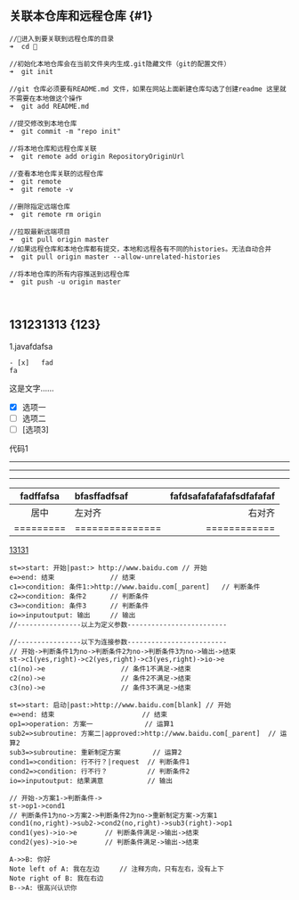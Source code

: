
## 关联本仓库和远程仓库 {#1}

```
//进入到要关联到远程仓库的目录
➜  cd 

//初始化本地仓库会在当前文件夹内生成.git隐藏文件（git的配置文件）
➜  git init

//git 仓库必须要有README.md 文件，如果在网站上面新建仓库勾选了创建readme 这里就不需要在本地做这个操作
➜  git add README.md

//提交修改到本地仓库
➜  git commit -m "repo init"

//将本地仓库和远程仓库关联
➜  git remote add origin RepositoryOriginUrl

//查看本地仓库关联的远程仓库
➜  git remote   
➜  git remote -v

//删除指定远端仓库
➜  git remote rm origin

//拉取最新远端项目
➜  git pull origin master
//如果远程仓库和本地仓库都有提交，本地和远程各有不同的histories。无法自动合并
➜  git pull origin master --allow-unrelated-histories

//将本地仓库的所有内容推送到远程仓库
➜  git push -u origin master



```

## 131231313 {123}

1.javafdafsa

    - [x]   fad
    fa
   
这是文字……

- [x] 选项一
- [ ] 选项二  
- [ ]  [选项3]

代码1

***
---
* * *
|    fadffafsa    |       bfasffadfsaf       |      fafdsafafafafafsdfafafaf     |
|:-------:|:------------- | ----------:|
|   居中  |     左对齐    |   右对齐   |
|=========|===============|============|


[13131](#)


```flow                     // 流程
st=>start: 开始|past:> http://www.baidu.com // 开始
e=>end: 结束              // 结束
c1=>condition: 条件1:>http://www.baidu.com[_parent]   // 判断条件
c2=>condition: 条件2      // 判断条件
c3=>condition: 条件3      // 判断条件
io=>inputoutput: 输出     // 输出
//----------------以上为定义参数-------------------------

//----------------以下为连接参数-------------------------
// 开始->判断条件1为no->判断条件2为no->判断条件3为no->输出->结束
st->c1(yes,right)->c2(yes,right)->c3(yes,right)->io->e
c1(no)->e                   // 条件1不满足->结束
c2(no)->e                   // 条件2不满足->结束
c3(no)->e                   // 条件3不满足->结束
```

```flow                             // 流程
st=>start: 启动|past:>http://www.baidu.com[blank] // 开始
e=>end: 结束                      // 结束
op1=>operation: 方案一             // 运算1
sub2=>subroutine: 方案二|approved:>http://www.baidu.com[_parent]  // 运算2
sub3=>subroutine: 重新制定方案        // 运算2
cond1=>condition: 行不行？|request  // 判断条件1
cond2=>condition: 行不行？          // 判断条件2
io=>inputoutput: 结果满意           // 输出

// 开始->方案1->判断条件->
st->op1->cond1
// 判断条件1为no->方案2->判断条件2为no->重新制定方案->方案1
cond1(no,right)->sub2->cond2(no,right)->sub3(right)->op1
cond1(yes)->io->e       // 判断条件满足->输出->结束
cond2(yes)->io->e       // 判断条件满足->输出->结束
```

```sequence
A->>B: 你好
Note left of A: 我在左边     // 注释方向，只有左右，没有上下
Note right of B: 我在右边
B-->A: 很高兴认识你
```